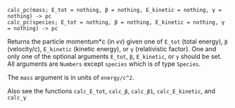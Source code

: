 ```
calc_pc(mass; E_tot = nothing, β = nothing, E_kinetic = nothing, γ = nothing) -> pc
calc_pc(species; E_tot = nothing, β = nothing, E_kinetic = nothing, γ = nothing) -> pc
```

Returns the particle momentum*c (in `eV`) given one of `E_tot` (total energy), `β` (velocity/c),  `E_kinetic` (kinetic energy), or `γ` (relativistic factor).  One and only one of the optional arguments `E_tot`, `β`, `E_kinetic`, or `γ` should be set. All arguments are `Numbers` except `species` which is of type `Species`.

The `mass` argument is in units of `energy/c^2`.

Also see the functions `calc_E_tot`, `calc_β`, `calc_β1`, `calc_E_kinetic`, and `calc_γ`
